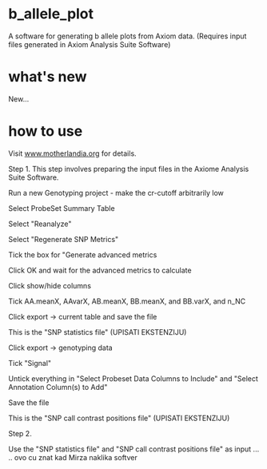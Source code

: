 # b_allele_plot
A software for generating b allele plots from Axiom data.
(Requires input files generated in Axiom Analysis Suite Software) 

# what's new
New...

# how to use
Visit www.motherlandia.org for details.

Step 1. This step involves preparing the input files in the Axiome Analysis Suite  Software.

Run a new Genotyping project - make the cr-cutoff arbitrarily low

Select ProbeSet Summary Table

Select "Reanalyze"

Select "Regenerate SNP Metrics"

Tick the box for "Generate advanced metrics

Click OK and wait for the advanced metrics to calculate

Click show/hide columns

Tick AA.meanX, AAvarX, AB.meanX, BB.meanX, and BB.varX, and n_NC

Click export -> current table and save the file

This is the "SNP statistics file" (UPISATI EKSTENZIJU)
  
Click export -> genotyping data

Tick "Signal"

Untick everything in "Select Probeset Data Columns to Include" and "Select Annotation Column(s) to Add"

Save the file

This is the "SNP call contrast positions file"  (UPISATI EKSTENZIJU)

Step 2. 

Use the "SNP statistics file" and "SNP call contrast positions file" as input ... 
.. ovo cu znat kad Mirza naklika softver
